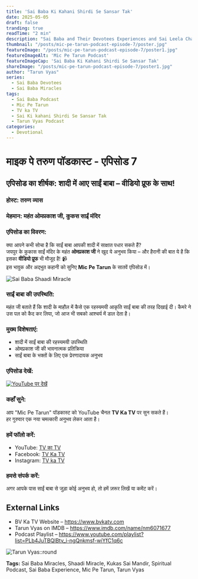 ```yaml
---
title: 'Sai Baba Ki Kahani Shirdi Se Sansar Tak'
date: 2025-05-05
draft: false
tranding: true
readTime: "2 min"
description: "Sai Baba and Their Devotees Experiences and Sai Leela Chamatkar in Their Lives."
thumbnail: "/posts/mic-pe-tarun-podcast-episode-7/poster.jpg"
featureImage: "/posts/mic-pe-tarun-podcast-episode-7/poster1.jpg"
featureImageAlt: 'Mic Pe Tarun Podcast'
featureImageCap: 'Sai Baba Ki Kahani Shirdi Se Sansar Tak'
shareImage: "/posts/mic-pe-tarun-podcast-episode-7/poster1.jpg"
author: "Tarun Vyas"
series:
  - Sai Baba Devotees
  - Sai Baba Miracles
tags:
  - Sai Baba Podcast
  - Mic Pe Tarun
  - TV ka TV
  - Sai Ki kahani Shirdi Se Sansar Tak
  - Tarun Vyas Podcast
categories:
  - Devotional
---
```


# माइक पे तरुण पॉडकास्ट - एपिसोड 7

## एपिसोड का शीर्षक: शादी में आए साईं बाबा – वीडियो प्रूफ के साथ!

### होस्ट: तरुण व्यास  
### मेहमान: महंत ओमप्रकाश जी, कुकस साईं मंदिर

### एपिसोड का विवरण:
क्या आपने कभी सोचा है कि साईं बाबा आपकी शादी में साक्षात पधार सकते हैं?  
जयपुर के कुकास साईं मंदिर के महंत **ओमप्रकाश जी** ने खुद ये अनुभव किया – और हैरानी की बात ये है कि इसका **वीडियो प्रूफ** भी मौजूद है! 📹  
इस भावुक और अद्भुत कहानी को सुनिए **Mic Pe Tarun** के सातवें एपिसोड में।

![Sai Baba Shaadi Miracle](/posts/mic-pe-tarun-podcast-episode-7/feature.jpg)

### साईं बाबा की उपस्थिति:
महंत जी बताते हैं कि शादी के माहौल में कैसे एक रहस्यमयी आकृति साईं बाबा की तरह दिखाई दी। कैमरे ने उस पल को कैद कर लिया, जो आज भी सबको आश्चर्य में डाल देता है।

### मुख्य विशेषताएं:
- शादी में साईं बाबा की रहस्यमयी उपस्थिति
- ओमप्रकाश जी की भावनात्मक प्रतिक्रिया
- साईं बाबा के भक्तों के लिए एक प्रेरणादायक अनुभव

### एपिसोड देखें:
[![YouTube पर देखें](https://img.youtube.com/vi/dMKSztuqEGM/0.jpg)](https://youtu.be/dMKSztuqEGM)

### कहाँ सुने:
आप "Mic Pe Tarun" पॉडकास्ट को YouTube चैनल **TV Ka TV** पर सुन सकते हैं।  
हर गुरुवार एक नया चमत्कारी अनुभव लेकर आता है।

### हमें फॉलो करें:
- YouTube: [TV का TV](https://www.youtube.com/@TVKATV)  
- Facebook: [TV Ka TV](https://www.facebook.com/share/1FWhZ5cWTT/?mibextid=wwXIfr)  
- Instagram: [TV ka TV](https://www.instagram.com/tvkatv_hindu_dharma_channel?igsh=NDI3OTJlaTg3Z2E%3D&utm_source=qr)

### हमसे संपर्क करें:
अगर आपके पास साईं बाबा से जुड़ा कोई अनुभव हो, तो हमें ज़रूर लिखें या कमेंट करें।

## External Links
- BV Ka TV Website – https://www.bvkatv.com  
- Tarun Vyas on IMDB – https://www.imdb.com/name/nm6071677  
- Podcast Playlist – https://www.youtube.com/playlist?list=PLb4JuTBQlBtv_i-ngQnkmsf-wiYfC1q6c  

![Tarun Vyas::round](/images/profile.png)

**Tags:** Sai Baba Miracles, Shaadi Miracle, Kukas Sai Mandir, Spiritual Podcast, Sai Baba Experience, Mic Pe Tarun, Tarun Vyas

